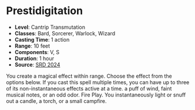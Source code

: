 # Prestidigitation

- **Level**: Cantrip Transmutation
- **Classes**: Bard, Sorcerer, Warlock, Wizard
- **Casting Time**: 1 action
- **Range**: 10 feet
- **Components**: V, S
- **Duration**: 1 hour
- **Source**: [SRD 2024](../../../srds/SRD_2024.pdf)

You create a magical effect within range. Choose the effect from the options below. If you cast this spell multiple times, you can have up to three of its non-instantaneous effects active at a time. a puff of wind, faint musical notes, or an odd odor. Fire Play. You instantaneously light or snuff out a candle, a torch, or a small campfire.

